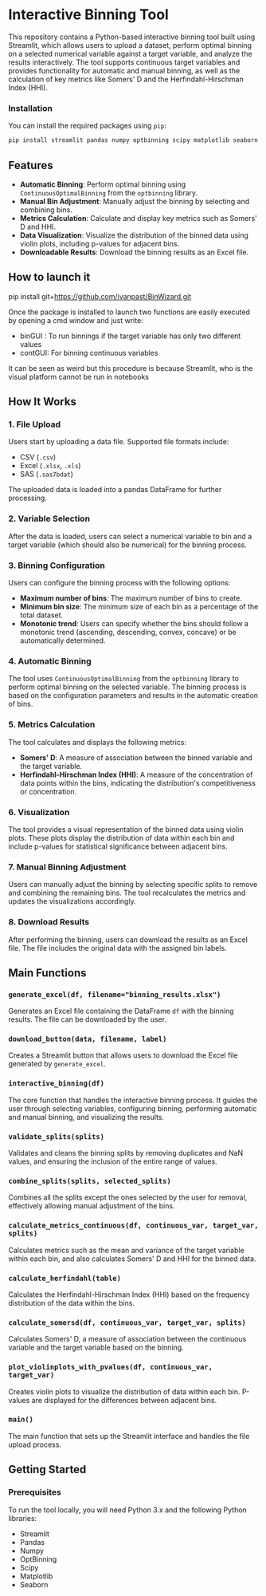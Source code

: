 # Interactive Binning Tool

This repository contains a Python-based interactive binning tool built using Streamlit, which allows users to upload a dataset, perform optimal binning on a selected numerical variable against a target variable, and analyze the results interactively. The tool supports continuous target variables and provides functionality for automatic and manual binning, as well as the calculation of key metrics like Somers' D and the Herfindahl-Hirschman Index (HHI).


### Installation

You can install the required packages using `pip`:

```bash
pip install streamlit pandas numpy optbinning scipy matplotlib seaborn

```


## Features

- **Automatic Binning**: Perform optimal binning using `ContinuousOptimalBinning` from the `optbinning` library.
- **Manual Bin Adjustment**: Manually adjust the binning by selecting and combining bins.
- **Metrics Calculation**: Calculate and display key metrics such as Somers' D and HHI.
- **Data Visualization**: Visualize the distribution of the binned data using violin plots, including p-values for adjacent bins.
- **Downloadable Results**: Download the binning results as an Excel file.

## How to launch it

 pip install git+https://github.com/ivanpast/BinWizard.git


Once the package is installed to launch two functions are easily executed by opening a cmd window and just write:

- binGUI : To run binnings if the target variable has only two different values
- contGUI: For binning continuous variables


It can be seen as weird but this procedure is because Streamlit, who is the visual platform cannot be run in notebooks



## How It Works

### 1. File Upload

Users start by uploading a data file. Supported file formats include:
- CSV (`.csv`)
- Excel (`.xlsx`, `.xls`)
- SAS (`.sas7bdat`)

The uploaded data is loaded into a pandas DataFrame for further processing.

### 2. Variable Selection

After the data is loaded, users can select a numerical variable to bin and a target variable (which should also be numerical) for the binning process.

### 3. Binning Configuration

Users can configure the binning process with the following options:
- **Maximum number of bins**: The maximum number of bins to create.
- **Minimum bin size**: The minimum size of each bin as a percentage of the total dataset.
- **Monotonic trend**: Users can specify whether the bins should follow a monotonic trend (ascending, descending, convex, concave) or be automatically determined.

### 4. Automatic Binning

The tool uses `ContinuousOptimalBinning` from the `optbinning` library to perform optimal binning on the selected variable. The binning process is based on the configuration parameters and results in the automatic creation of bins.

### 5. Metrics Calculation

The tool calculates and displays the following metrics:
- **Somers' D**: A measure of association between the binned variable and the target variable.
- **Herfindahl-Hirschman Index (HHI)**: A measure of the concentration of data points within the bins, indicating the distribution's competitiveness or concentration.

### 6. Visualization

The tool provides a visual representation of the binned data using violin plots. These plots display the distribution of data within each bin and include p-values for statistical significance between adjacent bins.

### 7. Manual Binning Adjustment

Users can manually adjust the binning by selecting specific splits to remove and combining the remaining bins. The tool recalculates the metrics and updates the visualizations accordingly.

### 8. Download Results

After performing the binning, users can download the results as an Excel file. The file includes the original data with the assigned bin labels.

## Main Functions

### `generate_excel(df, filename="binning_results.xlsx")`
Generates an Excel file containing the DataFrame `df` with the binning results. The file can be downloaded by the user.

### `download_button(data, filename, label)`
Creates a Streamlit button that allows users to download the Excel file generated by `generate_excel`.

### `interactive_binning(df)`
The core function that handles the interactive binning process. It guides the user through selecting variables, configuring binning, performing automatic and manual binning, and visualizing the results.

### `validate_splits(splits)`
Validates and cleans the binning splits by removing duplicates and NaN values, and ensuring the inclusion of the entire range of values.

### `combine_splits(splits, selected_splits)`
Combines all the splits except the ones selected by the user for removal, effectively allowing manual adjustment of the bins.

### `calculate_metrics_continuous(df, continuous_var, target_var, splits)`
Calculates metrics such as the mean and variance of the target variable within each bin, and also calculates Somers' D and HHI for the binned data.

### `calculate_herfindahl(table)`
Calculates the Herfindahl-Hirschman Index (HHI) based on the frequency distribution of the data within the bins.

### `calculate_somersd(df, continuous_var, target_var, splits)`
Calculates Somers' D, a measure of association between the continuous variable and the target variable based on the binning.

### `plot_violinplots_with_pvalues(df, continuous_var, target_var)`
Creates violin plots to visualize the distribution of data within each bin. P-values are displayed for the differences between adjacent bins.

### `main()`
The main function that sets up the Streamlit interface and handles the file upload process.

## Getting Started

### Prerequisites

To run the tool locally, you will need Python 3.x and the following Python libraries:
- Streamlit
- Pandas
- Numpy
- OptBinning
- Scipy
- Matplotlib
- Seaborn



